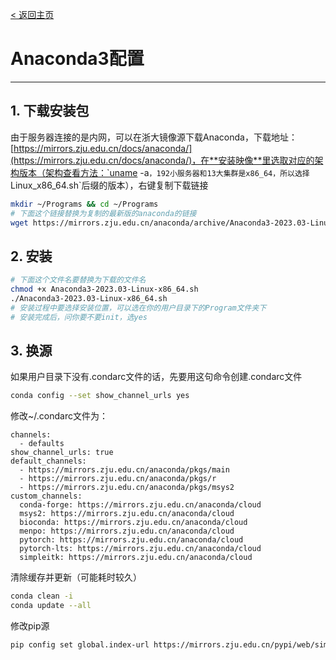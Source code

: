 [< 返回主页](../README.md)
# Anaconda3配置
---
## 1. 下载安装包
由于服务器连接的是内网，可以在浙大镜像源下载Anaconda，下载地址：[https://mirrors.zju.edu.cn/docs/anaconda/](https://mirrors.zju.edu.cn/docs/anaconda/)，在**安装映像**里选取对应的架构版本（架构查看方法：`uname -a`，192小服务器和13大集群是x86_64，所以选择`Linux_x86_64.sh`后缀的版本），右键复制下载链接
```bash
mkdir ~/Programs && cd ~/Programs
# 下面这个链接替换为复制的最新版的anaconda的链接
wget https://mirrors.zju.edu.cn/anaconda/archive/Anaconda3-2023.03-Linux-x86_64.sh
```
## 2. 安装
```bash
# 下面这个文件名要替换为下载的文件名
chmod +x Anaconda3-2023.03-Linux-x86_64.sh
./Anaconda3-2023.03-Linux-x86_64.sh
# 安装过程中要选择安装位置，可以选在你的用户目录下的Program文件夹下
# 安装完成后，问你要不要init，选yes
```
## 3. 换源
如果用户目录下没有.condarc文件的话，先要用这句命令创建.condarc文件
```bash
conda config --set show_channel_urls yes
```
修改~/.condarc文件为：
```
channels:
  - defaults
show_channel_urls: true
default_channels:
  - https://mirrors.zju.edu.cn/anaconda/pkgs/main
  - https://mirrors.zju.edu.cn/anaconda/pkgs/r
  - https://mirrors.zju.edu.cn/anaconda/pkgs/msys2
custom_channels:
  conda-forge: https://mirrors.zju.edu.cn/anaconda/cloud
  msys2: https://mirrors.zju.edu.cn/anaconda/cloud
  bioconda: https://mirrors.zju.edu.cn/anaconda/cloud
  menpo: https://mirrors.zju.edu.cn/anaconda/cloud
  pytorch: https://mirrors.zju.edu.cn/anaconda/cloud
  pytorch-lts: https://mirrors.zju.edu.cn/anaconda/cloud
  simpleitk: https://mirrors.zju.edu.cn/anaconda/cloud
```
清除缓存并更新（可能耗时较久）
```bash
conda clean -i
conda update --all
```
修改pip源
```bash
pip config set global.index-url https://mirrors.zju.edu.cn/pypi/web/simple
```
